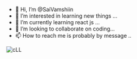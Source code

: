 - 👋 Hi, I’m @SaiVamshiin
- 👀 I’m interested in learning new things ...
- 🌱 I’m currently learning react js ...                                                                                                                           
- 💞️ I’m looking to collaborate on coding...                                                                      
- 📫 How to reach me is probably by message ..




![cLL](https://github.com/SaiVamshiin/SaiVamshiin/assets/134629654/8324b0f5-9d1d-44ca-92b3-790193d740d9)




<!---
SaiVamshiin/SaiVamshiin is a ✨ special ✨ repository because its `README.md` (this file) appears on your GitHub profile.
You can click the Preview link to take a look at your changes.
--->
